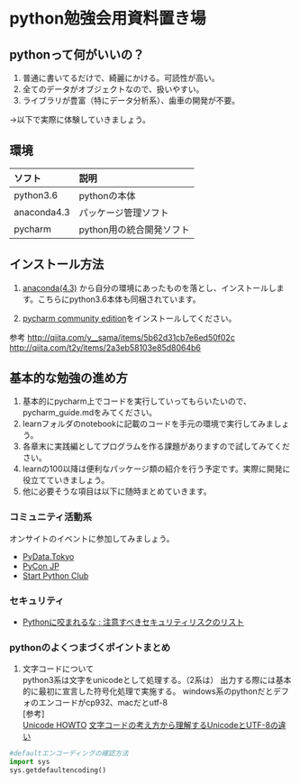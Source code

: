 # python勉強会用資料置き場

## pythonって何がいいの？

1. 普通に書いてるだけで、綺麗にかける。可読性が高い。
2. 全てのデータがオブジェクトなので、扱いやすい。
3. ライブラリが豊富（特にデータ分析系）、歯車の開発が不要。

→以下で実際に体験していきましょう。

## 環境

|ソフト|説明|
|:-------------|:---------|
|python3.6|pythonの本体|
|anaconda4.3|パッケージ管理ソフト|
|pycharm|python用の統合開発ソフト|

## インストール方法

1. [anaconda(4.3)](https://www.continuum.io/downloads)  から自分の環境にあったものを落とし、インストールします。こちらにpython3.6本体も同梱されています。　　　　　　　　　　　　　　　　　　　

2. [pycharm community edition](https://www.jetbrains.com/pycharm/download/)をインストールしてください。

参考
http://qiita.com/y__sama/items/5b62d31cb7e6ed50f02c  
http://qiita.com/t2y/items/2a3eb58103e85d8064b6

## 基本的な勉強の進め方
1. 基本的にpycharm上でコードを実行していってもらいたいので、pycharm_guide.mdをみてください。
2. learnフォルダのnotebookに記載のコードを手元の環境で実行してみましょう。
3. 各章末に実践編としてプログラムを作る課題がありますので試してみてください。
4. learnの100以降は便利なパッケージ類の紹介を行う予定です。実際に開発に役立てていきましょう。
5. 他に必要そうな項目は以下に随時まとめていきます。

### コミュニティ活動系
オンサイトのイベントに参加してみましょう。

* [PyData.Tokyo](https://pydatatokyo.connpass.com/)
* [PyCon JP](https://pyconjp.connpass.com/)
* [Start Python Club](https://startpython.connpass.com/)

### セキュリティ
* [Pythonに咬まれるな : 注意すべきセキュリティリスクのリスト](http://postd.cc/a-bite-of-python/)

### pythonのよくつまづくポイントまとめ
1. 文字コードについて  
python3系は文字をunicodeとして処理する。（2系は）
出力する際には基本的に最初に宣言した符号化処理で実施する。
windows系のpythonだとデフォのエンコードがcp932、macだとutf-8  
[参考]  
[Unicode HOWTO](https://docs.python.jp/3/howto/unicode.html)
[文字コードの考え方から理解するUnicodeとUTF-8の違い](http://equj65.net/tech/charcode/)

```python
#defaultエンコーディングの確認方法
import sys
sys.getdefaultencoding()
```
